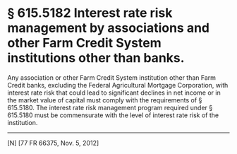 # § 615.5182   Interest rate risk management by associations and other Farm Credit System institutions other than banks.

Any association or other Farm Credit System institution other than Farm Credit banks, excluding the Federal Agricultural Mortgage Corporation, with interest rate risk that could lead to significant declines in net income or in the market value of capital must comply with the requirements of § 615.5180. The interest rate risk management program required under § 615.5180 must be commensurate with the level of interest rate risk of the institution.



---

[N] [77 FR 66375, Nov. 5, 2012]




